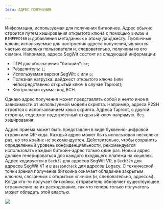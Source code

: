 ```yaml
---
term: АДРЕС ПОЛУЧЕНИЯ

---
```

Информация, используемая для получения биткоинов. Адрес обычно строится путем хэширования открытого ключа с помощью `SHA256` и `RIMPEMD160` и добавления метаданных к этому дайджесту. Публичные ключи, используемые для построения адреса получения, являются частью кошелька пользователя и, следовательно, получены из его семени. Например, адреса SegWit состоят из следующей информации:


- ППЧ для обозначения "биткойн": `bc`;
- Разделитель: `1`;
- Используемая версия SegWit: `q` или `p`;
- Полезная нагрузка: дайджест открытого ключа (или непосредственно открытый ключ в случае Taproot);
- Контрольная сумма: код BCH.

Однако адрес получения может представлять собой и нечто иное в зависимости от используемой модели скрипта. Например, адреса P2SH строятся с использованием хэша скрипта. Адреса Taproot, с другой стороны, содержат подстроенный открытый ключ напрямую, без хэширования.

Адрес приема может быть представлен в виде буквенно-цифровой строки или QR-кода. Каждый адрес может быть использован несколько раз, но это крайне не рекомендуется. Действительно, чтобы сохранить определенный уровень конфиденциальности, рекомендуется использовать каждый биткойн-адрес только один раз. Новый адрес должен генерироваться для каждого входящего платежа на кошелек. Адрес кодируется в `Bech32` для адресов SegWit V0, в `Bech32m` для адресов SegWit V1 и в `Base58check` для адресов Legacy. С технической точки зрения получение биткоина означает обладание закрытым ключом, связанным с открытым ключом (и, следовательно, адресом). Когда кто-то получает биткойны, отправитель обновляет существующее ограничение на их расходование, так что теперь только получатель может обладать этой властью.

![](../../dictionnaire/assets/23.webp)